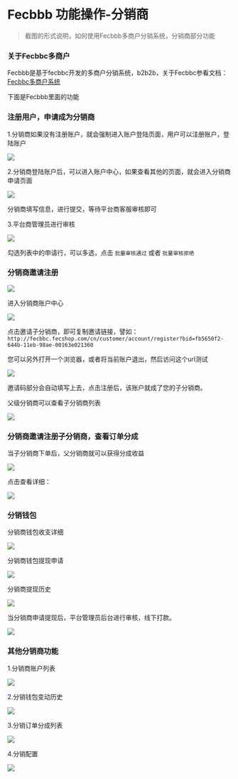 Fecbbb 功能操作-分销商
==========

> 截图的形式说明，如何使用Fecbbb多商户分销系统，分销商部分功能


### 关于Fecbbc多商户


Fecbbb是基于fecbbc开发的多商户分销系统，b2b2b，关于Fecbbc参看文档：
[Fecbbc多商户系统](http://www.fecmall.com/doc/fecmall-guide/instructions/cn-1.0/guide-README.html)

下面是Fecbbb里面的功能


### 注册用户，申请成为分销商


1.分销商如果没有注册账户，就会强制进入账户登陆页面，用户可以注册账户，登陆账户


![](images/fecbbb1.png)


2.分销商登陆账户后，可以进入账户中心，如果查看其他的页面，就会进入分销商申请页面


![](images/fecbbb2.png)


分销商填写信息，进行提交，等待平台商客服审核即可

3.平台商管理员进行审核


![](images/fecbbb3.png)


勾选列表中的申请行，可以多选，点击  `批量审核通过` 或者  `批量审核拒绝`



### 分销商邀请注册




![](images/fecbbb7.png)


进入分销商账户中心

![](images/fecbbb8.png)


点击邀请子分销商，即可复制邀请链接，譬如：`http://fecbbc.fecshop.com/cn/customer/account/register?bid=fb5650f2-644b-11eb-98ae-00163e021360`

您可以另外打开一个浏览器，或者将当前账户退出，然后访问这个url测试


![](images/fecbbb9.png)

邀请码部分会自动填写上去，点击注册后，该账户就成了您的子分销商。

父级分销商可以查看子分销商列表


![](images/fecbbb11.png)


### 分销商邀请注册子分销商，查看订单分成

当子分销商下单后，父分销商就可以获得分成收益

![](images/fecbbb12.png)

点击查看详细：

![](images/fecbbb13.png)


### 分销钱包

分销商钱包收支详细

![](images/fecbbb14.png)

分销商钱包提现申请

![](images/fecbbb15.png)

分销商提现历史

![](images/fecbbb16.png)

当分销商申请提现后，平台管理员后台进行审核，线下打款。


![](images/fecbbb17.png)



### 其他分销商功能

1.分销商账户列表

![](images/fecbbb31.png)

2.分销钱包变动历史

![](images/fecbbb32.png)

3.分销订单分成列表

![](images/fecbbb33.png)

4.分销配置

![](images/fecbbb34.png)





